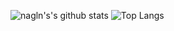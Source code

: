 ![nagln's's github stats](https://github-readme-stats.vercel.app/api?username=laxminagln&count_private=true&show_icons=true&hide_title=true&theme=merko)
![Top Langs](https://github-readme-stats.vercel.app/api/top-langs/?username=laxminagln&layout=compact)


